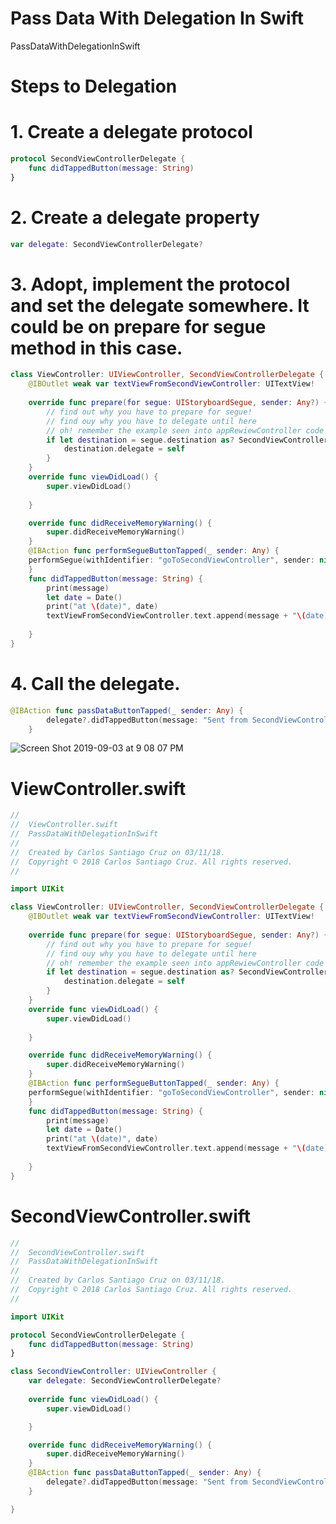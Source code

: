 # Pass Data With Delegation In Swift

PassDataWithDelegationInSwift

# Steps to Delegation

# 1. Create a delegate protocol

``` swift
protocol SecondViewControllerDelegate {
    func didTappedButton(message: String)
}
```


# 2. Create a delegate property

``` swift
var delegate: SecondViewControllerDelegate?
 ```
# 3. Adopt, implement the protocol and set the delegate somewhere. It could be on prepare for segue method in this case.

``` swift
class ViewController: UIViewController, SecondViewControllerDelegate {
    @IBOutlet weak var textViewFromSecondViewController: UITextView!
    
    override func prepare(for segue: UIStoryboardSegue, sender: Any?) {
        // find out why you have to prepare for segue!
        // find ouy why you have to delegate until here
        // oh! remember the example seen into appRewiewController code
        if let destination = segue.destination as? SecondViewController {
            destination.delegate = self
        }
    }
    override func viewDidLoad() {
        super.viewDidLoad()
        
    }

    override func didReceiveMemoryWarning() {
        super.didReceiveMemoryWarning()
    }
    @IBAction func performSegueButtonTapped(_ sender: Any) {
    performSegue(withIdentifier: "goToSecondViewController", sender: nil)
    }
    func didTappedButton(message: String) {
        print(message)
        let date = Date()
        print("at \(date)", date)
        textViewFromSecondViewController.text.append(message + "\(date)")
        
    }
}
```

# 4. Call the delegate.

``` swift
@IBAction func passDataButtonTapped(_ sender: Any) {
        delegate?.didTappedButton(message: "Sent from SecondViewController to FirstViewController")
    }
```

![Screen Shot 2019-09-03 at 9 08 07 PM](https://user-images.githubusercontent.com/24994818/64220434-0c172780-ce8f-11e9-83ea-c89fc3f754ed.png)

# ViewController.swift

``` swift
//
//  ViewController.swift
//  PassDataWithDelegationInSwift
//
//  Created by Carlos Santiago Cruz on 03/11/18.
//  Copyright © 2018 Carlos Santiago Cruz. All rights reserved.
//

import UIKit

class ViewController: UIViewController, SecondViewControllerDelegate {
    @IBOutlet weak var textViewFromSecondViewController: UITextView!
    
    override func prepare(for segue: UIStoryboardSegue, sender: Any?) {
        // find out why you have to prepare for segue!
        // find ouy why you have to delegate until here
        // oh! remember the example seen into appRewiewController code
        if let destination = segue.destination as? SecondViewController {
            destination.delegate = self
        }
    }
    override func viewDidLoad() {
        super.viewDidLoad()
        
    }

    override func didReceiveMemoryWarning() {
        super.didReceiveMemoryWarning()
    }
    @IBAction func performSegueButtonTapped(_ sender: Any) {
    performSegue(withIdentifier: "goToSecondViewController", sender: nil)
    }
    func didTappedButton(message: String) {
        print(message)
        let date = Date()
        print("at \(date)", date)
        textViewFromSecondViewController.text.append(message + "\(date)")
        
    }
}


```

# SecondViewController.swift

``` swift
//
//  SecondViewController.swift
//  PassDataWithDelegationInSwift
//
//  Created by Carlos Santiago Cruz on 03/11/18.
//  Copyright © 2018 Carlos Santiago Cruz. All rights reserved.
//

import UIKit

protocol SecondViewControllerDelegate {
    func didTappedButton(message: String)
}

class SecondViewController: UIViewController {
    var delegate: SecondViewControllerDelegate?
    
    override func viewDidLoad() {
        super.viewDidLoad()

    }

    override func didReceiveMemoryWarning() {
        super.didReceiveMemoryWarning()
    }
    @IBAction func passDataButtonTapped(_ sender: Any) {
        delegate?.didTappedButton(message: "Sent from SecondViewController to FirstViewController")
    }

}
```


